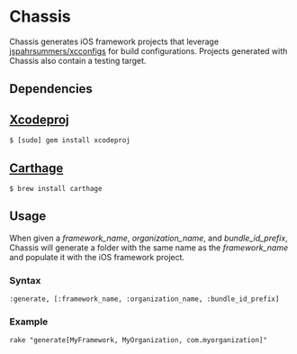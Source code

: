 Chassis
=======

Chassis generates iOS framework projects that leverage [jspahrsummers/xcconfigs](https://github.com/jspahrsummers/xcconfigs) for build configurations. Projects generated with Chassis also contain a testing target.

Dependencies
------------

[Xcodeproj](https://github.com/CocoaPods/Xcodeproj)
-----------
`$ [sudo] gem install xcodeproj`

[Carthage](https://github.com/Carthage/Carthage)
----------
`$ brew install carthage`

Usage
-----
When given a _framework_name_, _organization_name_, and _bundle_id_prefix_, Chassis will generate a folder with the same name as the _framework_name_ and populate it with the iOS framework project.

### Syntax
`:generate, [:framework_name, :organization_name, :bundle_id_prefix]`

### Example
`rake "generate[MyFramework, MyOrganization, com.myorganization]"`
